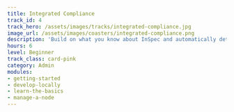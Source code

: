 ```yaml
---
title: Integrated Compliance
track_id: 4
track_hero: /assets/images/tracks/integrated-compliance.jpg
image_url: /assets/images/coasters/integrated-compliance.png
description: 'Build on what you know about InSpec and automatically detect and remediate compliance failures in Chef cookbooks using continuous automation. As an exercise, learn how to ensure that a server is HIPAA compliant.'
hours: 6
level: Beginner
track_class: card-pink
category: Admin
modules:
- getting-started
- develop-locally
- learn-the-basics
- manage-a-node
---
```

